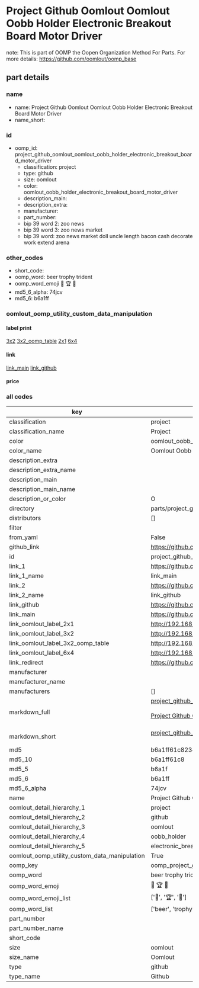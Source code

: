 # Project Github Oomlout Oomlout Oobb Holder Electronic Breakout Board Motor Driver  

note: This is part of OOMP the Oopen Organization Method For Parts. For more details: https://github.com/oomlout/oomp_base

##  part details
  







### name
* name: Project Github Oomlout Oomlout Oobb Holder Electronic Breakout Board Motor Driver
* name_short: 
### id
* oomp_id: project_github_oomlout_oomlout_oobb_holder_electronic_breakout_board_motor_driver
  * classification: project
  * type: github
  * size: oomlout
  * color: oomlout_oobb_holder_electronic_breakout_board_motor_driver
  * description_main: 
  * description_extra: 
  * manufacturer: 
  * part_number: 
  * bip 39 word 2: zoo news
  * bip 39 word 3: zoo news market
  * bip 39 word: zoo news market doll uncle length bacon cash decorate work extend arena

### other_codes
* short_code: 
* oomp_word: beer trophy trident
* oomp_word_emoji :beer: :trophy: :trident:
* md5_6_alpha: 74jcv
* md5_6: b6a1ff






### oomlout_oomp_utility_custom_data_manipulation
#### label print
[3x2](http://192.168.1.245:1112/?label=oomp%2074jcv)
[3x2_oomp_table](http://192.168.1.108:1112/?label=oomp%2074jcv)
[2x1](http://192.168.1.242:1112/?label=oomp%2074jcv)
[6x4](http://192.168.1.55:1112/?label=oomp%2074jcv)    

#### link

[link_main](https://github.com/oomlout/oomlout_oomp_version_1_messy/tree/main/parts/project_github_oomlout_oomlout_oobb_holder_electronic_breakout_board_motor_driver) [link_github](https://github.com/oomlout/oomlout_oomp_version_1_messy/tree/main/parts/project_github_oomlout_oomlout_oobb_holder_electronic_breakout_board_motor_driver)                             

#### price







### all codes 
| key | value |  
| --- | --- |  
| classification | project |  
| classification_name | Project |  
| color | oomlout_oobb_holder_electronic_breakout_board_motor_driver |  
| color_name | Oomlout Oobb Holder Electronic Breakout Board Motor Driver |  
| description_extra |  |  
| description_extra_name |  |  
| description_main |  |  
| description_main_name |  |  
| description_or_color | O  |  
| directory | parts/project_github_oomlout_oomlout_oobb_holder_electronic_breakout_board_motor_driver |  
| distributors | [] |  
| filter |  |  
| from_yaml | False |  
| github_link | https://github.com/oomlout/oomlout_oomp_part_src/tree/main/parts/project_github_oomlout_oomlout_oobb_holder_electronic_breakout_board_motor_driver |  
| id | project_github_oomlout_oomlout_oobb_holder_electronic_breakout_board_motor_driver |  
| link_1 | https://github.com/oomlout/oomlout_oomp_version_1_messy/tree/main/parts/project_github_oomlout_oomlout_oobb_holder_electronic_breakout_board_motor_driver |  
| link_1_name | link_main |  
| link_2 | https://github.com/oomlout/oomlout_oomp_version_1_messy/tree/main/parts/project_github_oomlout_oomlout_oobb_holder_electronic_breakout_board_motor_driver |  
| link_2_name | link_github |  
| link_github | https://github.com/oomlout/oomlout_oomp_version_1_messy/tree/main/parts/project_github_oomlout_oomlout_oobb_holder_electronic_breakout_board_motor_driver |  
| link_main | https://github.com/oomlout/oomlout_oomp_version_1_messy/tree/main/parts/project_github_oomlout_oomlout_oobb_holder_electronic_breakout_board_motor_driver |  
| link_oomlout_label_2x1 | http://192.168.1.242:1112/?label=oomp%2074jcv |  
| link_oomlout_label_3x2 | http://192.168.1.245:1112/?label=oomp%2074jcv |  
| link_oomlout_label_3x2_oomp_table | http://192.168.1.108:1112/?label=oomp%2074jcv |  
| link_oomlout_label_6x4 | http://192.168.1.55:1112/?label=oomp%2074jcv |  
| link_redirect | https://github.com/oomlout/oomlout_oomp_version_1_messy/tree/main/parts/project_github_oomlout_oomlout_oobb_holder_electronic_breakout_board_motor_driver |  
| manufacturer |  |  
| manufacturer_name |  |  
| manufacturers | [] |  
| markdown_full | [project_github_oomlout_oomlout_oobb_holder_electronic_breakout_board_motor_driver](none)<br>[](none)<br>[Project Github Oomlout Oomlout Oobb Holder Electronic Breakout Board Motor Driver](none)<br><br> |  
| markdown_short | [project_github_oomlout_oomlout_oobb_holder_electronic_breakout_board_motor_driver](none)<br><br> |  
| md5 | b6a1ff61c823422a0076440b10654fff |  
| md5_10 | b6a1ff61c8 |  
| md5_5 | b6a1f |  
| md5_6 | b6a1ff |  
| md5_6_alpha | 74jcv |  
| name | Project Github Oomlout Oomlout Oobb Holder Electronic Breakout Board Motor Driver |  
| oomlout_detail_hierarchy_1 | project |  
| oomlout_detail_hierarchy_2 | github |  
| oomlout_detail_hierarchy_3 | oomlout |  
| oomlout_detail_hierarchy_4 | oobb_holder |  
| oomlout_detail_hierarchy_5 | electronic_breakout_board_motor_driver |  
| oomlout_oomp_utility_custom_data_manipulation | True |  
| oomp_key | oomp_project_github_oomlout_oomlout_oobb_holder_electronic_breakout_board_motor_driver |  
| oomp_word | beer trophy trident |  
| oomp_word_emoji | :beer: :trophy: :trident: |  
| oomp_word_emoji_list | [':beer:', ':trophy:', ':trident:'] |  
| oomp_word_list | ['beer', 'trophy', 'trident'] |  
| part_number |  |  
| part_number_name |  |  
| short_code |  |  
| size | oomlout |  
| size_name | Oomlout |  
| type | github |  
| type_name | Github |  
